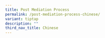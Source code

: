 ```yaml
---
title: Post Mediation Process
permalink: /post-mediation-process-chinese/
variant: tiptap
description: ""
third_nav_title: Chinese
---
```


